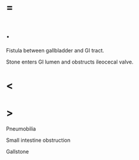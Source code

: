 # =

# .

Fistula between gallbladder and GI tract.

Stone enters GI lumen and obstructs ileocecal valve.

# <

# >

Pneumobilia

Small intestine obstruction

Gallstone
